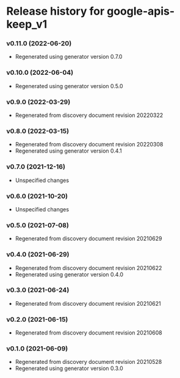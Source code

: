# Release history for google-apis-keep_v1

### v0.11.0 (2022-06-20)

* Regenerated using generator version 0.7.0

### v0.10.0 (2022-06-04)

* Regenerated using generator version 0.5.0

### v0.9.0 (2022-03-29)

* Regenerated from discovery document revision 20220322

### v0.8.0 (2022-03-15)

* Regenerated from discovery document revision 20220308
* Regenerated using generator version 0.4.1

### v0.7.0 (2021-12-16)

* Unspecified changes

### v0.6.0 (2021-10-20)

* Unspecified changes

### v0.5.0 (2021-07-08)

* Regenerated from discovery document revision 20210629

### v0.4.0 (2021-06-29)

* Regenerated from discovery document revision 20210622
* Regenerated using generator version 0.4.0

### v0.3.0 (2021-06-24)

* Regenerated from discovery document revision 20210621

### v0.2.0 (2021-06-15)

* Regenerated from discovery document revision 20210608

### v0.1.0 (2021-06-09)

* Regenerated from discovery document revision 20210528
* Regenerated using generator version 0.3.0

